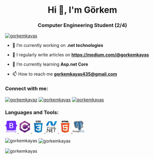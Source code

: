 <h1 align="center">Hi 👋, I'm Görkem</h1>
<h3 align="center">Computer Engineering Student (2/4)</h3>

<p align="left"> <a href="https://github.com/ryo-ma/github-profile-trophy"><img src="https://github-profile-trophy.vercel.app/?username=gorkemkayas" alt="gorkemkayas" /></a> </p>

- 🔭 I’m currently working on **.net technologies**

- 📝 I regularly write articles on **https://medium.com/@gorkemkayas**

- 🌱 I’m currently learning **Asp.net Core**

- 📫 How to reach me **gorkemkayas435@gmail.com**

<h3 align="left">Connect with me:</h3>
<p align="left">
<a href="https://twitter.com/gorkemkayaz" target="blank"><img align="center" src="https://raw.githubusercontent.com/rahuldkjain/github-profile-readme-generator/master/src/images/icons/Social/twitter.svg" alt="gorkemkayaz" height="30" width="40" /></a>
<a href="https://linkedin.com/in/gorkemkayas" target="blank"><img align="center" src="https://raw.githubusercontent.com/rahuldkjain/github-profile-readme-generator/master/src/images/icons/Social/linked-in-alt.svg" alt="gorkemkayas" height="30" width="40" /></a>
<a href="https://medium.com/gorkemkayas" target="blank"><img align="center" src="https://raw.githubusercontent.com/rahuldkjain/github-profile-readme-generator/master/src/images/icons/Social/medium.svg" alt="gorkemkayas" height="30" width="40" /></a>
</p>

<h3 align="left">Languages and Tools:</h3>
<p align="left"> <a href="https://getbootstrap.com" target="_blank" rel="noreferrer"> <img src="https://raw.githubusercontent.com/devicons/devicon/master/icons/bootstrap/bootstrap-plain-wordmark.svg" alt="bootstrap" width="40" height="40"/> </a> <a href="https://www.w3schools.com/cs/" target="_blank" rel="noreferrer"> <img src="https://raw.githubusercontent.com/devicons/devicon/master/icons/csharp/csharp-original.svg" alt="csharp" width="40" height="40"/> </a> <a href="https://www.w3schools.com/css/" target="_blank" rel="noreferrer"> <img src="https://raw.githubusercontent.com/devicons/devicon/master/icons/css3/css3-original-wordmark.svg" alt="css3" width="40" height="40"/> </a> <a href="https://dotnet.microsoft.com/" target="_blank" rel="noreferrer"> <img src="https://raw.githubusercontent.com/devicons/devicon/master/icons/dot-net/dot-net-original-wordmark.svg" alt="dotnet" width="40" height="40"/> </a> <a href="https://www.w3.org/html/" target="_blank" rel="noreferrer"> <img src="https://raw.githubusercontent.com/devicons/devicon/master/icons/html5/html5-original-wordmark.svg" alt="html5" width="40" height="40"/> </a> <a href="https://www.postgresql.org" target="_blank" rel="noreferrer"> <img src="https://raw.githubusercontent.com/devicons/devicon/master/icons/postgresql/postgresql-original-wordmark.svg" alt="postgresql" width="40" height="40"/> </a> </p>

<p><img align="left" src="https://github-readme-stats.vercel.app/api/top-langs?username=gorkemkayas&show_icons=true&locale=en&layout=compact" alt="gorkemkayas" /></p>

<p>&nbsp;<img align="center" src="https://github-readme-stats.vercel.app/api?username=gorkemkayas&show_icons=true&locale=en" alt="gorkemkayas" /></p>

<p><img align="center" src="https://github-readme-streak-stats.herokuapp.com/?user=gorkemkayas&" alt="gorkemkayas" /></p>

